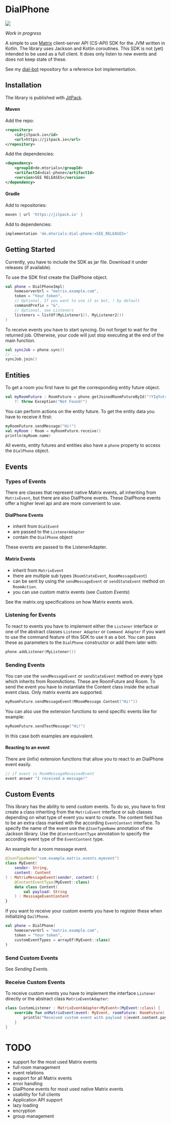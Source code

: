 # DialPhone

[![](https://jitci.com/gh/mtorials/dial-phone/svg)](https://jitci.com/gh/mtorials/dial-phone)

*Work in progress*

A simple to use [Matrix](https://matrix.org/) client-server API (CS-API) SDK for the JVM written in Kotlin.
The library uses Jackson and Kotlin coroutines. This SDK is not (yet) intended to be used as a full client.
It does only listen to new events and does not keep state of these.

See my [dial-bot](https://github.com/mtorials/dialbot) repository for a reference bot implementation.

## Installation

The library is published with [JitPack]("https://jitpack.io/").

#### Maven

Add the repo:

```xml
<repository>
    <id>jitpack.io</id>
    <url>https://jitpack.io</url>
</repository>
```

Add the dependencies:

```xml
<dependency>
    <groupId>de.mtorials</groupId>
    <artifactId>dial-phone</artifactId>
    <version>SEE RELEASES</version>
</dependency>
```

#### Gradle

Add to repositories:

```groovy
maven { url 'https://jitpack.io' }
```

Add to dependencies:

```groovy
implementation 'de.mtorials:dial-phone:<SEE_RELEASES>'
```

## Getting Started

Currently, you have to include the SDK as jar file. Download it under releases (if available).

To use the SDK first create the DialPhone object.
```kotlin
val phone = DialPhoneImpl(
    homeserverUrl = "matrix.example.com",
    token = "Your token",
    // Optional. If you want to use it as bot, ! by default
    commandPrefix = "&",
    // Optional, see Listeners
    listeners = listOf(MyListener1(), MyListener2())
)
```

To receive events you have to start syncing. Do not forget to wait for the returned job. Otherwise, your code
will just stop executing at the end of the main function.

```kotlin
val syncJob = phone.sync()
// ...
syncJob.join()
```

## Entities

To get a room you first have to get the corresponding entity future object.
```kotlin
val myRoomFuture : RoomFuture = phone.getJoinedRoomFutureById("!YIqYutrrBUdGDombnI:mtorials.de")
    ?: throw Exception("Not Found!")
```
You can perform actions on the entity future. To get the entity data you have to receive it first:
```kotlin
myRoomFuture.sendMessage("Hi!")
val myRoom : Room = myRoomFuture.receive()
println(myRoom.name)
```
All events, entity futures and entities also have a `phone` property to access the `DialPhone` object.

## Events

### Types of Events

There are classes that represent native Matrix events, all inheriting from `MatrixEvent`, but there are also DialPhone
events. These DialPhone events offer a higher level api and are more convenient to use.

#### DialPhone Events

- inherit from `DialEvent`
- are passed to the `ListenerAdapter`
- contain the `DialPhone` object

These events are passed to the ListenerAdapter.

#### Matrix Events

- inherit from `MatrixEvent`
- there are multiple sub types (`RoomStateEvent`, `RoomMessageEvent`)
- can be sent by using the `sendMessageEvent` or `sendStateEvent` method on `RoomAction`.
- you can use custom matrix events (see *Custom Events*)

See the matrix.org specifications on how Matrix events work.

### Listening for Events

To react to events you have to implement either the `Listener` interface
or one of the abstract classes `Listener Adapter` or `Command Adapter` if you want to use
the command feature of this SDK to use it as a bot.
You can pass these as parameters to the `DialPhone` constructor or add them later with:

```kotlin
phone.addListener(MyListener())
```

### Sending Events

You can use the `sendMessageEvent` or `sendStateEvent` method on every type which inherits from RoomActions.
These are RoomFuture and Room.
To send the event you have to instantiate the Content class inside the actual event class.
Only matrix events are supported.

```kotlin
myRoomFuture.sendMessageEvent(MRoomMessage.Content("Hi!"))
```

You can also use the extension functions to send specific events like for example:

```kotlin
myRoomFuture.sendTextMessage("Hi!")
```

In this case both examples are equivalent.

#### Reacting to an event

There are (infix) extension functions that allow you to react to an DialPhone event easily.

```kotlin
// if event is RoomMessageReceivedEvent
event answer "I received a message!"
```

## Custom Events

This library has the ability to send custom events. To do so, you have to first create a class inheriting from
the `MatrixEvent` interface or sub classes depending on what type of event you want to create.
The content field has to be an extra class marked with the according `EventContent` interface.
To specify the name of the event use the `@JsonTypeName` annotation of the Jackson library.
Use the `@ContentEventType` annotation to specify the according event type of the `EventContent` type.

An example for a room message event.
```kotlin
@JsonTypeName("com.example.matrix.events.myevent")
class MyEvent(
    sender: String,
    content: Content
) : MatrixMessageEvent(sender, content) {
    @ContentEventType(MyEvent::class)
    data class Content(
        val payload: String
    ) : MesssageEventContent
}
```

If you want to receive your custom events you have to register these when initializing `DailPhone`.

```kotlin
val phone = DialPhone(
    homeserverUrl = "matrix.example.com",
    token = "Your token",
    customEventTypes = arrayOf(MyEvent::class)
)
```

### Send Custom Events

See *Sending Events*.

### Receive Custom Events

To receive custom events you have to implement the interface `Listener` directly or
the abstract class `MatrixEventAdapter`:

```kotlin
class CustomListener : MatrixEventAdapter<MyEvent>(MyEvent::class) {
    override fun onMatrixEvent(event: MyEvent, roomFuture: RoomFuture) {
        println("Received custom event with payload ${event.content.payload}.")
    }
}
```

# TODO

- support for the most used Matrix events
- full room management
- event relations
- support for all Matrix events
- error handling
- DialPhone events for most used native Matrix events
- usability for full clients
- Application API support
- lazy loading
- encryption
- group management
